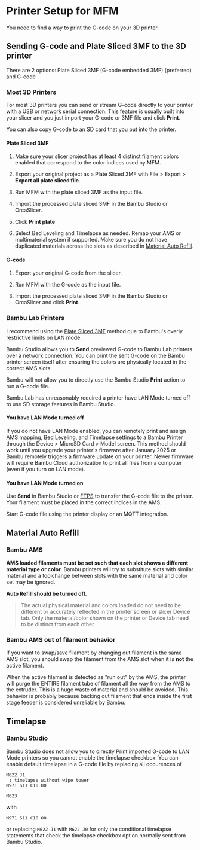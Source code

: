 # Printer Setup for MFM

You need to find a way to print the G-code on your 3D printer.

## Sending G-code and Plate Sliced 3MF to the 3D printer

There are 2 options: Plate Sliced 3MF (G-code embedded 3MF) (preferred) and G-code

### Most 3D Printers

For most 3D printers you can send or stream G-code directly to your printer with a USB or network serial connection. This feature is usually built into your slicer and you just import your G-code or 3MF file and click **Print**.

You can also copy G-code to an SD card that you put into the printer.

#### Plate Sliced 3MF

1. Make sure your slicer project has at least 4 distinct filament colors enabled that correspond to the color indices used by MFM.

2. Export your original project as a Plate Sliced 3MF with File > Export > **Export all plate sliced file**.

3. Run MFM with the plate sliced 3MF as the input file.

4. Import the processed plate sliced 3MF in the Bambu Studio or OrcaSlicer.

5. Click **Print plate**

6. Select Bed Leveling and Timelapse as needed. Remap your AMS or multimaterial system if supported. Make sure you do not have duplicated materials across the slots as described in [Material Auto Refill](#material-auto-refill).

#### G-code

1. Export your original G-code from the slicer.

2. Run MFM with the G-code as the input file.

3. Import the processed plate sliced 3MF in the Bambu Studio or OrcaSlicer and click **Print**.

### Bambu Lab Printers

I recommend using the [Plate Sliced 3MF](#plate-sliced-3mf) method due to Bambu's overly restrictive limits on LAN mode.

Bambu Studio allows you to **Send** previewed G-code to Bambu Lab printers over a network connection. You can print the sent G-code on the Bambu printer screen itself after ensuring the colors are physically located in the correct AMS slots.

Bambu will not allow you to directly use the Bambu Studio **Print** action to run a G-code file.

Bambu Lab has unreasonably required a printer have LAN Mode turned off to use SD storage features in Bambu Studio.

#### You have LAN Mode turned off

If you do not have LAN Mode enabled, you can remotely print and assign AMS mapping, Bed Leveling, and Timelapse settings to a Bambu Printer through the Device > MicroSD Card > Model screen. This method should work until you upgrade your printer's firmware after January 2025 or Bambu remotely triggers a firmware update on your printer. Newer firmware will require Bambu Cloud authorization to print all files from a computer (even if you turn on LAN mode).

#### You have LAN Mode turned on

Use **Send** in Bambu Studio or [FTPS](https://forum.bambulab.com/t/we-can-now-connect-to-ftp-on-the-p1-and-a1-series/6464) to transfer the G-code file to the printer. Your filament must be placed in the correct indices in the AMS.

Start G-code file using the printer display or an MQTT integration.

## Material Auto Refill

### Bambu AMS

**AMS loaded filaments must be set such that each slot shows a different material type or color**. Bambu printers will try to substitute slots with similar material and a toolchange between slots with the same material and color set may be ignored.

**Auto Refill should be turned off.**

> The actual physical material and colors loaded do not need to be different or accurately reflected in the printer screen or slicer Device tab. Only the material/color shown on the printer or Device tab need to be distinct from each other.

### Bambu AMS out of filament behavior

If you want to swap/save filament by changing out filament in the same AMS slot, you should swap the filament from the AMS slot when it is **not** the active filament.

When the active filament is detected as "run out" by the AMS, the printer will purge the ENTIRE filament tube of filament all the way from the AMS to the extruder. This is a huge waste of material and should be avoided. This behavior is probably because backing out filament that ends inside the first stage feeder is considered unreliable by Bambu.

## Timelapse

### Bambu Studio

Bambu Studio does not allow you to directly Print imported G-code to LAN Mode printers so you cannot enable the timelapse checkbox. You can enable default timelapse in a G-code file by replacing all occurences of

```gcode
M622 J1
 ; timelapse without wipe tower
M971 S11 C10 O0

M623
```

with

```gcode
M971 S11 C10 O0
```

or replacing `M622 J1` with `M622 J0` for only the conditional timelapse statements that check the timelapse checkbox option normally sent from Bambu Studio.
